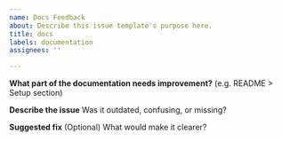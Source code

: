 ```yaml
---
name: Docs Feedback
about: Describe this issue template's purpose here.
title: docs
labels: documentation
assignees: ''

---
```


**What part of the documentation needs improvement?**
(e.g. README > Setup section)

**Describe the issue**
Was it outdated, confusing, or missing?

**Suggested fix**
(Optional) What would make it clearer?
